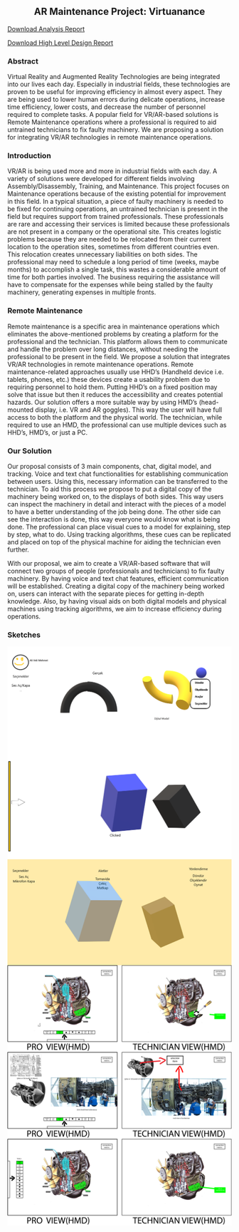 ## <center>AR Maintenance Project: Virtuanance</center>
<a href="Virtuanance_-_Analysis_Report.pdf">Download Analysis Report</a>

<a href="HighLevelDesign_Report_Virtuanance">Download High Level Design Report</a>
### Abstract

Virtual Reality and Augmented Reality Technologies are being integrated into our lives each day. Especially in industrial fields, these technologies are proven to be useful for improving efficiency in almost every aspect. They are being used to lower human errors during delicate operations, increase time efficiency, lower costs, and decrease the number of personnel required to complete tasks. A popular field for VR/AR-based solutions is Remote Maintenance operations where a professional is required to aid untrained technicians to fix faulty machinery. We are proposing a solution for integrating VR/AR technologies in remote maintenance operations.

### Introduction

VR/AR is being used more and more in industrial fields with each day. A variety of solutions were developed for different fields involving Assembly/Disassembly, Training, and Maintenance. This project focuses on Maintenance operations because of the existing potential for improvement in this field. In a typical situation, a piece of faulty machinery is needed to be fixed for continuing operations, an untrained technician is present in the field but requires support from trained professionals. These professionals are rare and accessing their services is limited because these professionals are not present in a company or the operational site. This creates logistic problems because they are needed to be relocated from their current location to the operation sites, sometimes from different countries even. This relocation creates unnecessary liabilities on both sides. The professional may need to schedule a long period of time (weeks, maybe months) to accomplish a single task, this wastes a considerable amount of time for both parties involved. The business requiring the assistance will have to compensate for the expenses while being stalled by the faulty machinery, generating expenses in multiple fronts. 

### Remote Maintenance

Remote maintenance is a specific area in maintenance operations which eliminates the above-mentioned problems by creating a platform for the professional and the technician. This platform allows them to communicate and handle the problem over long distances, without needing the professional to be present in the field. We propose a solution that integrates VR/AR technologies in remote maintenance operations. Remote maintenance-related approaches usually use HHD’s (Handheld device i.e. tablets, phones, etc.) these devices create a usability problem due to requiring personnel to hold them. Putting HHD’s on a fixed position may solve that issue but then it reduces the accessibility and creates potential hazards. Our solution offers a more suitable way by using HMD’s (head-mounted display, i.e. VR and AR goggles). This way the user will have full access to both the platform and the physical world. The technician, while required to use an HMD, the professional can use multiple devices such as HHD’s, HMD’s, or just a PC.

### Our Solution

Our proposal consists of 3 main components, chat, digital model, and tracking. Voice and text chat functionalities for establishing communication between users. Using this, necessary information can be transferred to the technician. To aid this process we propose to put a digital copy of the machinery being worked on, to the displays of both sides. This way users can inspect the machinery in detail and interact with the pieces of a model to have a better understanding of the job being done. The other side can see the interaction is done, this way everyone would know what is being done. The professional can place visual cues to a model for explaining, step by step, what to do. Using tracking algorithms, these cues can be replicated and placed on top of the physical machine for aiding the technician even further.

With our proposal, we aim to create a VR/AR-based software that will connect two groups of people (professionals and technicians) to fix faulty machinery. By having voice and text chat features, efficient communication will be established. Creating a digital copy of the machinery being worked on, users can interact with the separate pieces for getting in-depth knowledge. Also, by having visual aids on both digital models and physical machines using tracking algorithms, we aim to increase efficiency during operations.

### Sketches

<img src="https://github.com/Virtuanance/Virtuanance.com/blob/main/1.png?raw=true" style="display: block; margin: auto;" />
<img src="https://github.com/Virtuanance/Virtuanance.com/blob/main/2.png?raw=true" style="display: block; margin: auto;" />
<img src="https://github.com/Virtuanance/Virtuanance.com/blob/main/3.png?raw=true" style="display: block; margin: auto;" />
<img src="https://github.com/Virtuanance/Virtuanance.com/blob/main/4.png?raw=true" style="display: block; margin: auto;" />
<img src="https://github.com/Virtuanance/Virtuanance.com/blob/main/5.png?raw=true" style="display: block; margin: auto;" />
<img src="https://github.com/Virtuanance/Virtuanance.com/blob/main/6.png?raw=true" style="display: block; margin: auto;" />
